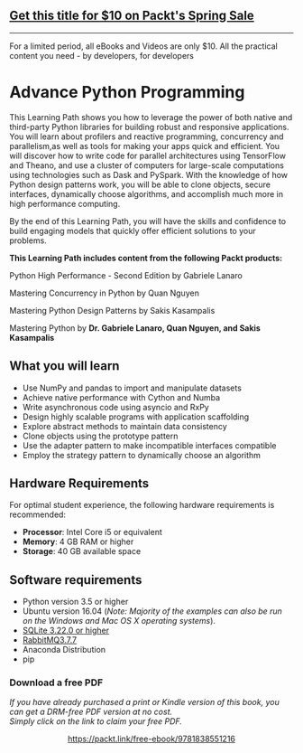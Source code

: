 


## [Get this title for $10 on Packt's Spring Sale](https://www.packt.com/C13806?utm_source=github&utm_medium=packt-github-repo&utm_campaign=spring_10_dollar_2022)
-----
For a limited period, all eBooks and Videos are only $10. All the practical content you need \- by developers, for developers

# Advance Python Programming
This Learning Path shows you how to leverage the power of both native and third-party Python libraries for building robust and responsive applications. You will learn about profilers and reactive programming, concurrency and parallelism,as well as tools for making your apps quick and efficient. You will discover how to write code for parallel architectures using TensorFlow and Theano, and use a cluster of computers for large-scale computations using technologies such as Dask and PySpark. With the knowledge of how Python design patterns work, you will be able to clone objects, secure interfaces, dynamically choose algorithms, and accomplish much more in high performance computing.

By the end of this Learning Path, you will have the skills and confidence to build engaging models that quickly offer efficient solutions to your problems.

**This Learning Path includes content from the following Packt products:**

Python High Performance - Second Edition by Gabriele Lanaro

Mastering Concurrency in Python by Quan Nguyen

Mastering Python Design Patterns by Sakis Kasampalis

Mastering Python by  **Dr. Gabriele Lanaro, Quan Nguyen, and Sakis Kasampalis**

## What you will learn
*	Use NumPy and pandas to import and manipulate datasets
*	Achieve native performance with Cython and Numba
*	Write asynchronous code using asyncio and RxPy
*	Design highly scalable programs with application scaffolding
*	Explore abstract methods to maintain data consistency
*	Clone objects using the prototype pattern
*	Use the adapter pattern to make incompatible interfaces compatible
*	Employ the strategy pattern to dynamically choose an algorithm

## Hardware Requirements
For optimal student experience, the following hardware requirements is recommended:
* __Processor__: Intel Core i5 or equivalent
* __Memory__: 4 GB RAM or higher
* __Storage__: 40 GB available space

## Software requirements
* Python version 3.5 or higher 
* Ubuntu version 16.04 (*Note: Majority of the examples can also be run on the Windows and Mac OS X operating systems*). 
* [SQLite 3.22.0 or higher](https://www.sqlite.org)
* [RabbitMQ3.7.7](https://www.rabbitmq.com/)
* Anaconda Distribution
* pip

### Download a free PDF

 <i>If you have already purchased a print or Kindle version of this book, you can get a DRM-free PDF version at no cost.<br>Simply click on the link to claim your free PDF.</i>
<p align="center"> <a href="https://packt.link/free-ebook/9781838551216">https://packt.link/free-ebook/9781838551216 </a> </p>
